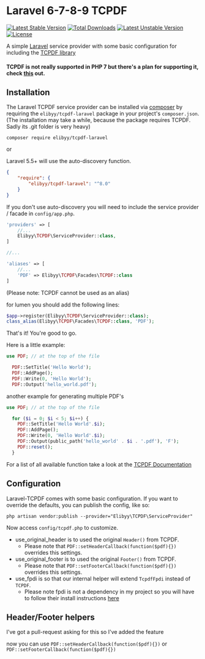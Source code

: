 # Laravel 6-7-8-9 TCPDF
[![Latest Stable Version](https://poser.pugx.org/elibyy/tcpdf-laravel/v/stable)](https://packagist.org/packages/elibyy/tcpdf-laravel) [![Total Downloads](https://poser.pugx.org/elibyy/tcpdf-laravel/downloads)](https://packagist.org/packages/elibyy/tcpdf-laravel) [![Latest Unstable Version](https://poser.pugx.org/elibyy/tcpdf-laravel/v/unstable)](https://packagist.org/packages/elibyy/tcpdf-laravel) [![License](https://poser.pugx.org/elibyy/tcpdf-laravel/license)](https://packagist.org/packages/elibyy/tcpdf-laravel)

A simple [Laravel](http://www.laravel.com) service provider with some basic configuration for including the [TCPDF library](http://www.tcpdf.org/)

#### TCPDF is not really supported in PHP 7 but there's a plan for supporting it, check [this](https://github.com/tecnickcom/tc-lib-pdf) out.

## Installation

The Laravel TCPDF service provider can be installed via [composer](http://getcomposer.org) by requiring the `elibyy/tcpdf-laravel` package in your project's `composer.json`. (The installation may take a while, because the package requires TCPDF. Sadly its .git folder is very heavy)

```
composer require elibyy/tcpdf-laravel
```

or

Laravel 5.5+ will use the auto-discovery function.

```json
{
    "require": {
        "elibyy/tcpdf-laravel": "^8.0"
    }
}
```

If you don't use auto-discovery you will need to include the service provider / facade in `config/app.php`.


```php
'providers' => [
    //...
    Elibyy\TCPDF\ServiceProvider::class,
]

//...

'aliases' => [
    //...
    'PDF' => Elibyy\TCPDF\Facades\TCPDF::class
]
```

(Please note: TCPDF cannot be used as an alias)

for lumen you should add the following lines:

```php
$app->register(Elibyy\TCPDF\ServiceProvider::class);
class_alias(Elibyy\TCPDF\Facades\TCPDF::class, 'PDF');
```

That's it! You're good to go.

Here is a little example:

```php
use PDF; // at the top of the file

  PDF::SetTitle('Hello World');
  PDF::AddPage();
  PDF::Write(0, 'Hello World');
  PDF::Output('hello_world.pdf');
```

another example for generating multiple PDF's

```php
use PDF; // at the top of the file

  for ($i = 0; $i < 5; $i++) {
    PDF::SetTitle('Hello World'.$i);
    PDF::AddPage();
    PDF::Write(0, 'Hello World'.$i);
    PDF::Output(public_path('hello_world' . $i . '.pdf'), 'F');
    PDF::reset();
  }
```

For a list of all available function take a look at the [TCPDF Documentation](http://www.tcpdf.org/doc/code/classTCPDF.html)

## Configuration

Laravel-TCPDF comes with some basic configuration.
If you want to override the defaults, you can publish the config, like so:

    php artisan vendor:publish --provider="Elibyy\TCPDF\ServiceProvider"

Now access `config/tcpdf.php` to customize.

 * use_original_header is to used the original `Header()` from TCPDF.
    * Please note that `PDF::setHeaderCallback(function($pdf){})` overrides this settings.
 * use_original_footer is to used the original `Footer()` from TCPDF.
    * Please note that `PDF::setFooterCallback(function($pdf){})` overrides this settings.
 * use_fpdi is so that our internal helper will extend `TcpdfFpdi` instead of `TCPDF`.
    * Please note fpdi is not a dependency in my project so you will have to follow their install instructions [here](https://github.com/Setasign/FPDI)

## Header/Footer helpers

I've got a pull-request asking for this so I've added the feature

now you can use `PDF::setHeaderCallback(function($pdf){})` or `PDF::setFooterCallback(function($pdf){})`
